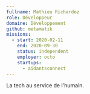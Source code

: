 ```yaml
---
fullname: Mathieu Richardoz
role: Développeur
domaine: Développement
github: metamatik
missions:
  - start: 2020-02-11
    end: 2020-09-30
    status: independent
    employer: octo
    startups:
      - aidantsconnect
---
```

La tech au service de l'humain.